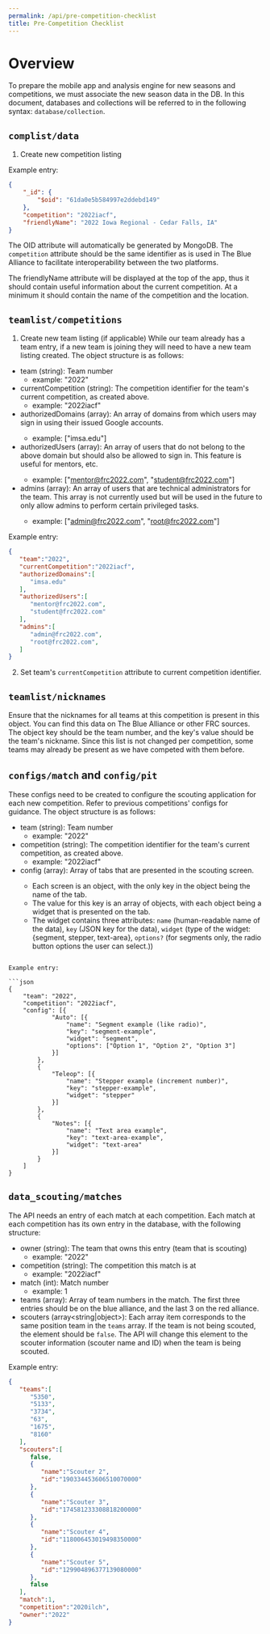 ```yaml
---
permalink: /api/pre-competition-checklist
title: Pre-Competition Checklist
---
```


# Overview
To prepare the mobile app and analysis engine for new seasons and competitions, we must associate the new season data in the DB. 
In this document, databases and collections will be referred to in the following syntax: `database/collection`.

## `complist/data`
1. Create new competition listing

Example entry:

```json
{
    "_id": {
        "$oid": "61da0e5b584997e2ddebd149"
    },
    "competition": "2022iacf",
    "friendlyName": "2022 Iowa Regional - Cedar Falls, IA"
}
```

The OID attribute will automatically be generated by MongoDB. The `competition` attribute should be the same identifier as is used in The Blue Alliance to facilitate interoperability between the two platforms. 

The friendlyName attribute will be displayed at the top of the app, thus it should contain useful information about the current competition. At a minimum it should contain the name of the competition and the location.

## `teamlist/competitions`
1. Create new team listing (if applicable)
While our team already has a team entry, if a new team is joining they will need to have a new team listing created. The object structure is as follows:

* team (string): Team number
  * example: "2022"
* currentCompetition (string): The competition identifier for the team's current competition, as created above. 
  * example: "2022iacf"
* authorizedDomains (array<string>): An array of domains from which users may sign in using their issued Google accounts.
  * example: ["imsa.edu"]
* authorizedUsers (array<string>): An array of users that do not belong to the above domain but should also be allowed to sign in. This feature is useful for mentors, etc.
  * example: ["mentor@frc2022.com", "student@frc2022.com"]
* admins (array<string>): An array of users that are technical administrators for the team. This array is not currently used but will be used in the future to only allow admins to perform certain privileged tasks. 
  * example: ["admin@frc2022.com", "root@frc2022.com"]

Example entry: 
```json
{
   "team":"2022",
   "currentCompetition":"2022iacf",
   "authorizedDomains":[
      "imsa.edu"
   ],
   "authorizedUsers":[
      "mentor@frc2022.com",
      "student@frc2022.com"
   ],
   "admins":[
      "admin@frc2022.com",
      "root@frc2022.com",
   ]
}
```
2. Set team's `currentCompetition` attribute to current competition identifier.
 
## `teamlist/nicknames`

Ensure that the nicknames for all teams at this competition is present in this object. You can find this data on The Blue Alliance or other FRC sources. The object key should be the team number, and the key's value should be the team's nickname.
Since this list is not changed per competition, some teams may already be present as we have competed with them before.
    
## `configs/match` and `config/pit`

These configs need to be created to configure the scouting application for each new competition. Refer to previous competitions' configs for guidance.
The object structure is as follows:

* team (string): Team number
  * example: "2022"
* competition (string): The competition identifier for the team's current competition, as created above. 
  * example: "2022iacf"
* config (array<Screen>): Array of tabs that are presented in the scouting screen.
  * Each screen is an object, with the only key in the object being the name of the tab. 
  * The value for this key is an array of objects, with each object being a widget that is presented on the tab. 
  * The widget contains three attributes: `name` (human-readable name of the data), `key` (JSON key for the data), `widget` (type of the widget: {segment, stepper, text-area}, `options?` (for segments only, the radio button options the user can select.))
```

Example entry: 

```json
{
	"team": "2022",
	"competition": "2022iacf",
	"config": [{
			"Auto": [{
				"name": "Segment example (like radio)",
				"key": "segment-example",
				"widget": "segment",
				"options": ["Option 1", "Option 2", "Option 3"]
			}]
		},
		{
			"Teleop": [{
				"name": "Stepper example (increment number)",
				"key": "stepper-example",
				"widget": "stepper"
			}]
		},
		{
			"Notes": [{
				"name": "Text area example",
				"key": "text-area-example",
				"widget": "text-area"
			}]
		}
	]
}
```

## `data_scouting/matches`
The API needs an entry of each match at each competition. Each match at each competition has its own entry in the database, with the following structure:

* owner (string): The team that owns this entry (team that is scouting)
  * example: "2022"
* competition (string): The competition this match is at
  * example: "2022iacf"
* match (int): Match number
  * example: 1
* teams (array<string>): Array of team numbers in the match. The first three entries should be on the blue alliance, and the last 3 on the red alliance.
* scouters (array<string|object>): Each array item corresponds to the same position team in the `teams` array. If the team is not being scouted, the element should be `false`. The API will change this element to the scouter information (scouter name and ID) when the team is being scouted. 

Example entry: 

```json
{
   "teams":[
      "5350",
      "5133",
      "3734",
      "63",
      "1675",
      "8160"
   ],
   "scouters":[
      false,
      {
         "name":"Scouter 2",
         "id":"190334453606510070000"
      },
      {
         "name":"Scouter 3",
         "id":"174581233308818200000"
      },
      {
         "name":"Scouter 4",
         "id":"118006453019498350000"
      },
      {
         "name":"Scouter 5",
         "id":"129904896377139080000"
      },
      false
   ],
   "match":1,
   "competition":"2020ilch",
   "owner":"2022"
}
```
